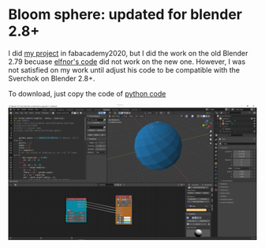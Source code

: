 # Bloom sphere: updated for blender 2.8+

I did [my project](http://fabacademy.org/2020/labs/techworks/students/faisal-alkilani/final%20project/00-Slide%20and%20video/) in fabacademy2020, but I did the work on the old Blender 2.79 becuase [elfnor's code](https://github.com/elfnor/bloom_sphere) did not work on the new one. However, I was not satisfied on my work until adjust his code to be compatible with the Sverchok on Blender 2.8+.

To download, just copy the code of [python code](Bloom_sphere_for_blender_2.8.py)

![Blender 2.9](Wokring_program_on_blender_2.9.png)
